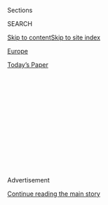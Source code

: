 <div id="app">

<div>

<div>

<div>

<div class="NYTAppHideMasthead css-1q2w90k e1suatyy0">

<div class="section css-ui9rw0 e1suatyy2">

<div class="css-eph4ug er09x8g0">

<div class="css-6n7j50">

</div>

<span class="css-1dv1kvn">Sections</span>

<div class="css-10488qs">

<span class="css-1dv1kvn">SEARCH</span>

</div>

[Skip to content](#site-content)[Skip to site
index](#site-index)

</div>

<div id="masthead-section-label" class="css-1wr3we4 eaxe0e00">

[Europe](https://www.nytimes3xbfgragh.onion/section/world/europe)

</div>

<div class="css-10698na e1huz5gh0">

</div>

</div>

<div id="masthead-bar-one" class="section hasLinks css-15hmgas e1csuq9d3">

<div class="css-uqyvli e1csuq9d0">

</div>

<div class="css-1uqjmks e1csuq9d1">

</div>

<div class="css-9e9ivx">

[](https://myaccount.nytimes3xbfgragh.onion/auth/login?response_type=cookie&client_id=vi)

</div>

<div class="css-1bvtpon e1csuq9d2">

[Today’s
Paper](https://www.nytimes3xbfgragh.onion/section/todayspaper)

</div>

</div>

</div>

</div>

<div data-aria-hidden="false">

<div id="site-content" data-role="main">

<div>

<div class="css-1aor85t" style="opacity:0.000000001;z-index:-1;visibility:hidden">

<div class="css-1hqnpie">

<div class="css-epjblv">

<span class="css-17xtcya">[Europe](/section/world/europe)</span><span class="css-x15j1o">|</span><span class="css-fwqvlz">Trying
to Fill Void, France Holds Talks on Mideast Peace
Process</span>

</div>

<div class="css-k008qs">

<div class="css-1iwv8en">

<span class="css-18z7m18"></span>

<div>

</div>

</div>

<span class="css-1n6z4y">https://nyti.ms/22DrWc6</span>

<div class="css-1705lsu">

<div class="css-4xjgmj">

<div class="css-4skfbu" data-role="toolbar" data-aria-label="Social Media Share buttons, Save button, and Comments Panel with current comment count" data-testid="share-tools">

  - 
  - 
  - 
  - 
    
    <div class="css-6n7j50">
    
    </div>

  - 

</div>

</div>

</div>

</div>

</div>

</div>

<div class="css-13pd83m">

</div>

<div id="top-wrapper" class="css-1sy8kpn">

<div id="top-slug" class="css-l9onyx">

Advertisement

</div>

[Continue reading the main
story](#after-top)

<div class="ad top-wrapper" style="text-align:center;height:100%;display:block;min-height:250px">

<div id="top" class="place-ad" data-position="top" data-size-key="top">

</div>

</div>

<div id="after-top">

</div>

</div>

<div id="sponsor-wrapper" class="css-1hyfx7x">

<div id="sponsor-slug" class="css-19vbshk">

Supported by

</div>

[Continue reading the main
story](#after-sponsor)

<div id="sponsor" class="ad sponsor-wrapper" style="text-align:center;height:100%;display:block">

</div>

<div id="after-sponsor">

</div>

</div>

<div class="css-1vkm6nb ehdk2mb0">

# Trying to Fill Void, France Holds Talks on Mideast Peace Process

</div>

<div class="css-79elbk" data-testid="photoviewer-wrapper">

<div class="css-z3e15g" data-testid="photoviewer-wrapper-hidden">

</div>

<div class="css-1a48zt4 ehw59r15" data-testid="photoviewer-children">

![<span class="css-16f3y1r e13ogyst0" data-aria-hidden="true">Secretary
of State John Kerry, center, greeted Borge Brende, the foreign minister
of Norway, on Friday in Paris at talks on the Middle East peace process.
Diplomats from 29 countries
attended.</span><span class="css-cnj6d5 e1z0qqy90" itemprop="copyrightHolder"><span class="css-1ly73wi e1tej78p0">Credit...</span><span><span>Saul
Loeb/Agence France-Presse — Getty
Images</span></span></span>](https://static01.graylady3jvrrxbe.onion/images/2016/06/04/world/MIDEAST/MIDEAST-articleLarge.jpg?quality=75&auto=webp&disable=upscale)

</div>

</div>

<div class="css-xt80pu e12qa4dv0">

<div class="css-18e8msd">

<div class="css-vp77d3 epjyd6m0">

<div class="css-1baulvz">

By [<span class="css-1baulvz last-byline" itemprop="name">Aurelien
Breeden</span>](https://www.nytimes3xbfgragh.onion/by/aurelien-breeden)

</div>

</div>

  - June 3,
    2016

  - 
    
    <div class="css-4xjgmj">
    
    <div class="css-d8bdto" data-role="toolbar" data-aria-label="Social Media Share buttons, Save button, and Comments Panel with current comment count" data-testid="share-tools">
    
      - 
      - 
      - 
      - 
        
        <div class="css-6n7j50">
        
        </div>
    
      - 
    
    </div>
    
    </div>

</div>

</div>

<div class="section meteredContent css-1r7ky0e" name="articleBody" itemprop="articleBody">

<div class="css-1fanzo5 StoryBodyCompanionColumn">

<div class="css-53u6y8">

PARIS — With the Obama administration having effectively given up on
negotiating a deal between the Israelis and the Palestinians, France
tried its hand on Friday at making Middle East peace but ended the day
with little to show for its efforts.

Even before President François Hollande convened diplomats from 29
countries for the session — including Secretary of State John Kerry but
no representatives of either the Israelis or the Palestinians — France
had backed off its initial hope that it could produce progress where
United States-led efforts had not.

Still, the meeting underscored how the tense relationship between
President Obama and Prime Minister Benjamin Netanyahu of Israel, weak
leadership among the Palestinians and the array of other conflicts in
the region have combined to create a diplomatic void at a time when
Europe’s support for Israel has shown some cracks.

“The French are taking advantage of the vacuum left by the United
States,” Frédérique Schillo, a French historian who specializes in
Israel and international relations, said in a telephone interview from
Jerusalem.

</div>

</div>

<div class="css-1fanzo5 StoryBodyCompanionColumn">

<div class="css-53u6y8">

“They have duly noted the failure of Kerry’s mission,” Ms. Schillo said,
referring to nine months of talks spearheaded by Mr. Kerry that
[collapsed in 2014](http://nyti.ms/1izHQ2L).

“And they have also noted a certain disengagement of the Americans in
the Middle East,” she added, including in Israel, but also on other
issues like the conflict in Syria, where the United States backed out of
conducting airstrikes in 2013, [leaving the French
bitter](http://www.nytimes3xbfgragh.onion/2016/02/23/world/europe/laurent-fabius-obama-syria-war.html?_r=0).

Since then, however, the United States has been by far the most active
country in the fight against President Bashar al-Assad of Syria.

Mr. Hollande acknowledged the complexity of the peace talks in his
opening remarks on Friday.

“We are no longer in the situation of 1993, with the [Oslo
accords](http://www.nytimes3xbfgragh.onion/2015/10/01/world/middleeast/palestinians-mahmoud-abbas-oslo-peace-accords.html),
or of 2002, with the [Arab peace
initiative](http://www.nytimes3xbfgragh.onion/2002/03/27/world/mideast-turmoil-arabs-beirut-arab-officials-vow-move-saudi-peace-plan.html).
We aren’t in the situation of 2007, with the big international
conference in
[Annapolis](http://www.nytimes3xbfgragh.onion/2007/11/25/world/middleeast/25annapolis.html),”
Mr. Hollande said. “We are in 2016, with the war in Syria, with the war
in Iraq, with terrorism and fundamentalism.”

In the two years since Mr. Kerry’s efforts to negotiate a deal between
the Israelis and the Palestinians broke down, tensions between the two
parties have simmered and flared repeatedly, prompting France to propose
a new process.

</div>

</div>

<div class="css-1fanzo5 StoryBodyCompanionColumn">

<div class="css-53u6y8">

But in the months since revealing its initiative in January, France had
already tempered its ambitions and its policy positions amid a change in
its foreign policy leadership. The French foreign minister at the time
of the initial proposal, [Laurent
Fabius](http://www.nytimes3xbfgragh.onion/2016/02/11/world/europe/laurent-fabius-france-resignation.html),
had said in January that France would [unilaterally recognize
Palestine](http://www.nytimes3xbfgragh.onion/2016/01/30/world/middleeast/france-plans-mideast-peace-effort-and-recognition-of-palestine-if-it-fails.html)
as an independent state if the effort failed. Mr. Fabius has since been
replaced by Jean-Marc Ayrault and is no longer pushing for unilateral
recognition of an independent Palestinian state.

The meeting on Friday, which lasted only about three hours, amounted to
little more than an extended photo opportunity, a way for France to show
that it was still committed to a peace process in the Middle East.

In a statement issued after the conference, the participants said that
they had “reaffirmed” their commitment to a two-state solution, and
expressed alarm about the situation on the ground, “in particular
continued acts of violence and ongoing settlement activity.”

“The participants underscored that the status quo is not sustainable,”
the statement said. The statement called for “fully ending the Israeli
occupation that began in 1967,” language that differed from that
typically used by the United States in its diplomacy around the
conflict.

But the conference produced few concrete measures to be taken in the
near future. Instead, French officials said, the meeting was the first
step toward fostering a positive environment for the Israelis and the
Palestinians to return to the negotiating table. The French said they
would coordinate discussions and help organize another international
conference by the end of the year, this time with the Israelis and the
Palestinians.

“The goal isn’t to force the parties to negotiate,” Mr. Ayrault said at
a news conference after the meeting. “But we are not doomed to do
nothing, doomed to stay sit idly by as observers, simply expressing
regrets.”

Israel and the Palestinians [have<span class="css-8l6xbc evw5hdy0">
</span>expressed](http://www.nytimes3xbfgragh.onion/2016/05/19/world/middleeast/french-plan-for-middle-east-peace-talks-hits-a-familiar-snag.html)
strong disagreements about the French initiative. The Palestinians, who
have spoken of the need to “internationalize” the Israeli-Palestinian
conflict, have welcomed it.

</div>

</div>

<div class="css-1fanzo5 StoryBodyCompanionColumn">

<div class="css-53u6y8">

Saeb Erekat, a senior Palestine Liberation Organization official and the
Palestinians’ chief negotiator, said in [an op-ed
published](http://www.haaretz.com/opinion/1.722924) in the Israeli
newspaper Haaretz on Thursday that the French initiative was the “the
flicker of hope Palestine has been waiting for.”

“We are confident that it will provide a clear framework with defined
parameters for the resumption of negotiations,” Mr. Erekat wrote.

Israel, however, is stridently opposed to France’s initiative.

Reacting to the meeting held in Paris on Friday, the Israeli Foreign
Ministry said that the conference “constituted a missed opportunity.”

“History will record that the conference in Paris only hardened the
Palestinian position and distanced the chances for peace,” the statement
said.

Speaking on the eve of the Paris meeting, Dore Gold, the director
general of the Israeli Foreign Ministry, even compared the French effort
to the Sykes-Picot agreement, a secret colonialist pact signed by
Britain and France 100 years ago to divide up the territory of the
Ottoman Empire.

Describing the modern Middle East as being “in an advanced stage of
meltdown,” Mr. Gold said, “Initiatives of this sort failed then and will
fail today.”

The Israeli leadership says it prefers a regional track whereby the
moderate Arab states would provide the infrastructure for a resumption
of direct Israeli-Palestinian negotiations.

</div>

</div>

<div class="css-1fanzo5 StoryBodyCompanionColumn">

<div class="css-53u6y8">

But it is unclear to what extent Arab leaders will be willing cooperate
openly with Israel’s right-wing government, and after years of futile,
intermittent negotiations with Israel, the Palestinians say they have
lost hope in bilateral talks.

After the meeting in Paris on Friday, when asked about Mr. Gold’s
comparison of the French initiative to the Sykes-Picot agreement,
Federica Mogherini, the European Union’s foreign policy chief, said that
without a “regional and international framework” the two parties would
not “spontaneously” sit down at the negotiating table.

“It is not about imposing, it is not about dictating, it is not even
about indicating the steps or the content,” Ms. Mogherini said. “It is
about creating the space, the possibility, the framework for the parties
to re-engage seriously, credibly.”

“We still refer to the Middle East process, but the reality of fact is
that at this moment there is no peace process at all,” she said.

</div>

</div>

</div>

<div>

</div>

<div>

</div>

<div>

</div>

<div>

<div id="bottom-wrapper" class="css-1ede5it">

<div id="bottom-slug" class="css-l9onyx">

Advertisement

</div>

[Continue reading the main
story](#after-bottom)

<div id="bottom" class="ad bottom-wrapper" style="text-align:center;height:100%;display:block;min-height:90px">

</div>

<div id="after-bottom">

</div>

</div>

</div>

</div>

</div>

## Site Index

<div>

</div>

## Site Information Navigation

  - [© <span>2020</span> <span>The New York Times
    Company</span>](https://help.nytimes3xbfgragh.onion/hc/en-us/articles/115014792127-Copyright-notice)

<!-- end list -->

  - [NYTCo](https://www.nytco.com/)
  - [Contact
    Us](https://help.nytimes3xbfgragh.onion/hc/en-us/articles/115015385887-Contact-Us)
  - [Work with us](https://www.nytco.com/careers/)
  - [Advertise](https://nytmediakit.com/)
  - [T Brand Studio](http://www.tbrandstudio.com/)
  - [Your Ad
    Choices](https://www.nytimes3xbfgragh.onion/privacy/cookie-policy#how-do-i-manage-trackers)
  - [Privacy](https://www.nytimes3xbfgragh.onion/privacy)
  - [Terms of
    Service](https://help.nytimes3xbfgragh.onion/hc/en-us/articles/115014893428-Terms-of-service)
  - [Terms of
    Sale](https://help.nytimes3xbfgragh.onion/hc/en-us/articles/115014893968-Terms-of-sale)
  - [Site
    Map](https://spiderbites.nytimes3xbfgragh.onion)
  - [Help](https://help.nytimes3xbfgragh.onion/hc/en-us)
  - [Subscriptions](https://www.nytimes3xbfgragh.onion/subscription?campaignId=37WXW)

</div>

</div>

</div>

</div>
